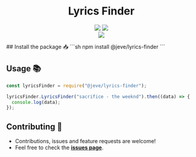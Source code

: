 <h1 align="center">Lyrics Finder</h1>
<p align="center">
   <a href="https://www.npmjs.com/package/@jeve/lyrics-finder"><img src="https://img.shields.io/npm/v/@jeve/lyrics-finder.svg?style=flat-square" /></a>
   <a href="https://github.com/jeve/lyrics-finder/blob/main/LICENSE"><img src="https://nuggies.js.org/assets/img/license.ade17f5e.svg" /></a>
   <br>
   <a href="https://www.npmjs.com/package/@jeve/lyrics-finder"><img src="https://nodei.co/npm/@jeve/lyrics-finder.png?downloadRank=true&downloads=true&downloadRank=true&stars=true" /></a>
</p>
## Install the package 📥
```sh
npm install @jeve/lyrics-finder
```

## Usage 📚

```js
const lyricsFinder = require("@jeve/lyrics-finder");

lyricsFinder.LyricsFinder("sacrifice - the weeknd").then((data) => {
  console.log(data);
});
```

## Contributing 🤝

- Contributions, issues and feature requests are welcome!
- Feel free to check the **[issues page](https://github.com/jeve-stobs/lyrics-finder/issues)**.

